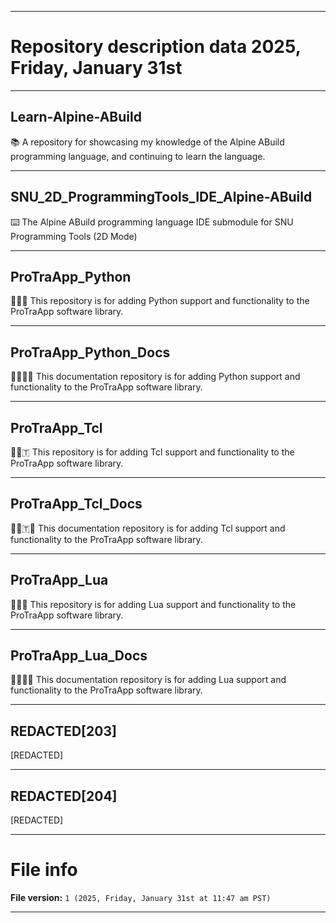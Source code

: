 
***

# Repository description data 2025, Friday, January 31st

---

## Learn-Alpine-ABuild

📚️ A repository for showcasing my knowledge of the Alpine ABuild programming language, and continuing to learn the language. 

---

## SNU_2D_ProgrammingTools_IDE_Alpine-ABuild

⌨️ The Alpine ABuild programming language IDE submodule for SNU Programming Tools (2D Mode)

---

## ProTraApp_Python

💾️🔄️🐍️ This repository is for adding Python support and functionality to the ProTraApp software library.

---

## ProTraApp_Python_Docs

💾️🔄️🐍️📖️ This documentation repository is for adding Python support and functionality to the ProTraApp software library.

---

## ProTraApp_Tcl

💾️🔄️🇹 This repository is for adding Tcl support and functionality to the ProTraApp software library.

---

## ProTraApp_Tcl_Docs

💾️🔄️🇹📖️ This documentation repository is for adding Tcl support and functionality to the ProTraApp software library.

---

## ProTraApp_Lua

💾️🔄️🌑️ This repository is for adding Lua support and functionality to the ProTraApp software library.

---

## ProTraApp_Lua_Docs

💾️🔄️🌑️📖️ This documentation repository is for adding Lua support and functionality to the ProTraApp software library.

---

## REDACTED[203]

[REDACTED]

---

## REDACTED[204]

[REDACTED]

***

# File info

**File version:** `1 (2025, Friday, January 31st at 11:47 am PST)`

***

